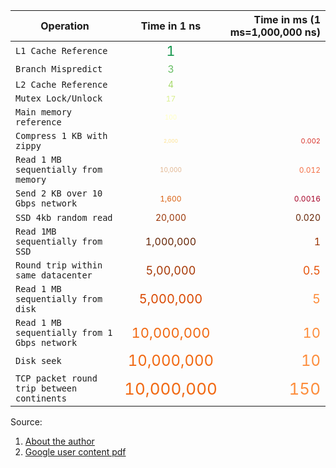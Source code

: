 | Operation                                    |                           Time in 1 ns                           |                               Time in ms (1 ms=1,000,000 ns) |
|----------------------------------------------|:----------------------------------------------------------------:|-------------------------------------------------------------:|
| `L1 Cache Reference`                         |     <span style="font-size: 22px; color: #1a9850;">1</span>      |                                                              |
| `Branch Mispredict`                          |     <span style="font-size: 16px; color: #66bd63;">3</span>      |                                                              |
| `L2 Cache Reference`                         |     <span style="font-size: 14px; color: #a6d96a;">4</span>      |                                                              |
| `Mutex Lock/Unlock`                          |     <span style="font-size: 12px; color: #d9ef8b;">17</span>     |                                                              |
| `Main memory reference`                      |    <span style="font-size: 10px; color: #ffffbf;">100</span>     |                                                              |
| `Compress 1 KB with zippy`                   |    <span style="font-size: 8px; color: #fee08b;">2,000</span>    |  <span style="font-size: 11px; color: #d73027;">0.002</span> |
| `Read 1 MB sequentially from memory`         |   <span style="font-size: 10px; color: #e0b48e;">10,000</span>   |  <span style="font-size: 12px; color: #f46d43;">0.012</span> |
| `Send 2 KB over 10 Gbps network`             |   <span style="font-size: 12px; color: #d95f0e;">1,600</span>    | <span style="font-size: 12px; color: #a50026;">0.0016</span> |
| `SSD 4kb random read`                        |   <span style="font-size: 14px; color: #993404;">20,000</span>   |  <span style="font-size: 14px; color: #662506;">0.020</span> |
| `Read 1MB sequentially from SSD`             | <span style="font-size: 16px; color: #662506;">1,000,000</span>  |      <span style="font-size: 16px; color: #993404;">1</span> |
| `Round trip within same datacenter`          |  <span style="font-size: 18px; color: #a63603;">5,00,000</span>  |    <span style="font-size: 18px; color: #e6550d;">0.5</span> |
| `Read 1 MB sequentially from disk`           | <span style="font-size: 20px; color: #d94801;">5,000,000</span>  |      <span style="font-size: 20px; color: #fd8d3c;">5</span> |
| `Read 1 MB sequentially from 1 Gbps network` | <span style="font-size: 22px; color: #f16913;">10,000,000</span> |     <span style="font-size: 22px; color: #fd8d3c;">10</span> |
| `Disk seek`                                  | <span style="font-size: 24px; color: #f16913;">10,000,000</span> |     <span style="font-size: 24px; color: #fd8d3c;">10</span> |
| `TCP packet round trip between continents`   | <span style="font-size: 26px; color: #f16913;">10,000,000</span> |    <span style="font-size: 26px; color: #fd8d3c;">150</span> |

Source:
1. [About the author](https://research.google/people/jeff/)
2. [Google user content pdf](https://static.googleusercontent.com/media/sre.google/en//static/pdf/rule-of-thumb-latency-numbers-letter.pdf)
